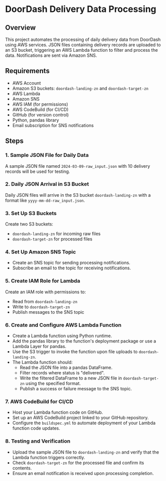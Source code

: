 # DoorDash Delivery Data Processing

## Overview
This project automates the processing of daily delivery data from DoorDash using AWS services. JSON files containing delivery records are uploaded to an S3 bucket, triggering an AWS Lambda function to filter and process the data. Notifications are sent via Amazon SNS.

## Requirements
- AWS Account
- Amazon S3 buckets: `doordash-landing-zn` and `doordash-target-zn`
- AWS Lambda
- Amazon SNS
- AWS IAM (for permissions)
- AWS CodeBuild (for CI/CD)
- GitHub (for version control)
- Python, pandas library
- Email subscription for SNS notifications

## Steps

### 1. Sample JSON File for Daily Data
A sample JSON file named `2024-03-09-raw_input.json` with 10 delivery records will be used for testing.

### 2. Daily JSON Arrival in S3 Bucket
Daily JSON files will arrive in the S3 bucket `doordash-landing-zn` with a format like `yyyy-mm-dd-raw_input.json`.

### 3. Set Up S3 Buckets
Create two S3 buckets:
- `doordash-landing-zn` for incoming raw files
- `doordash-target-zn` for processed files

### 4. Set Up Amazon SNS Topic
- Create an SNS topic for sending processing notifications.
- Subscribe an email to the topic for receiving notifications.

### 5. Create IAM Role for Lambda
Create an IAM role with permissions to:
- Read from `doordash-landing-zn`
- Write to `doordash-target-zn`
- Publish messages to the SNS topic

### 6. Create and Configure AWS Lambda Function
- Create a Lambda function using Python runtime.
- Add the pandas library to the function's deployment package or use a Lambda Layer for pandas.
- Use the S3 trigger to invoke the function upon file uploads to `doordash-landing-zn`.
- The Lambda function should:
  - Read the JSON file into a pandas DataFrame.
  - Filter records where status is "delivered".
  - Write the filtered DataFrame to a new JSON file in `doordash-target-zn` using the specified format.
  - Publish a success or failure message to the SNS topic.

### 7. AWS CodeBuild for CI/CD
- Host your Lambda function code on GitHub.
- Set up an AWS CodeBuild project linked to your GitHub repository.
- Configure the `buildspec.yml` to automate deployment of your Lambda function code updates.

### 8. Testing and Verification
- Upload the sample JSON file to `doordash-landing-zn` and verify that the Lambda function triggers correctly.
- Check `doordash-target-zn` for the processed file and confirm its contents.
- Ensure an email notification is received upon processing completion.

